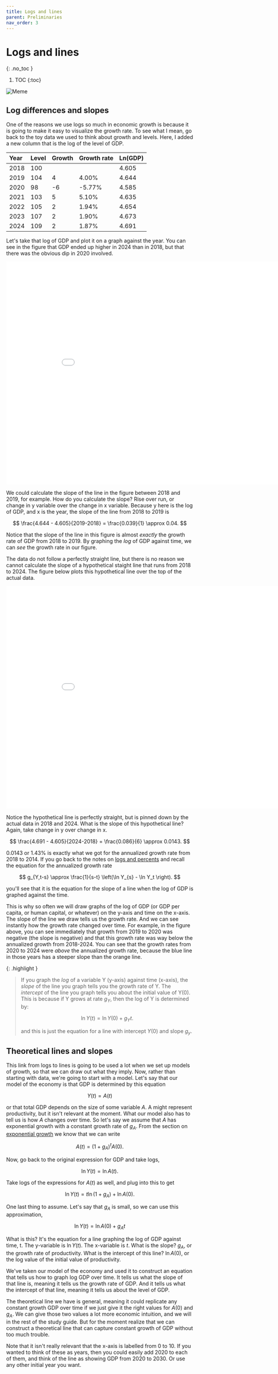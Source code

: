 ```yaml
---
title: Logs and lines
parent: Preliminaries
nav_order: 3
---
```


# Logs and lines
{: .no_toc }

1. TOC 
{:toc}

![Meme](meme_graph.png)

## Log differences and slopes
One of the reasons we use logs so much in economic growth is because it is going to make it easy to visualize the growth rate. To see what I mean, go back to the toy data we used to think about growth and levels. Here, I added a new column that is the log of the level of GDP.

| Year | Level | Growth | Growth rate | Ln(GDP) |
|:-----|:------------------|:------|:----|:----|
| 2018 | 100 |    |       | 4.605 |
| 2019 | 104 | 4  | 4.00% | 4.644 |
| 2020 |  98 | -6 | -5.77% | 4.585 |
| 2021 | 103 | 5  | 5.10% | 4.635 |
| 2022 | 105 | 2  | 1.94% | 4.654 |
| 2023 | 107 | 2  | 1.90% | 4.673 |
| 2024 | 109 | 2  | 1.87% | 4.691 |

Let's take that log of GDP and plot it on a graph against the year. You can see in the figure that GDP ended up higher in 2024 than in 2018, but that there was the obvious dip in 2020 involved.

<iframe width="900" height="600" frameborder="0" scrolling="no" src="//plotly.com/~dvollrath/25.embed"></iframe>

We could calculate the slope of the line in the figure between 2018 and 2019, for example. How do you calculate the slope? Rise over run, or change in y variable over the change in x variable. Because y here is the log of GDP, and x is the year, the slope of the line from 2018 to 2019 is

$$
\frac{4.644 - 4.605}{2019-2018} = \frac{0.039}{1} \approx 0.04.
$$

Notice that the slope of the line in this figure is almost *exactly* the growth rate of GDP from 2018 to 2019. By graphing the *log* of GDP against time, we can *see* the growth rate in our figure. 

The data do not follow a perfectly straight line, but there is no reason we cannot calculate the slope of a hypothetical staight line that runs from 2018 to 2024. The figure below plots this hypothetical line over the top of the actual data.

<iframe width="900" height="600" frameborder="0" scrolling="no" src="//plotly.com/~dvollrath/27.embed"></iframe>

Notice the hypothetical line is perfectly straight, but is pinned down by the actual data in 2018 and 2024. What is the slope of this hypothetical line? Again, take change in y over change in x.

$$
\frac{4.691 - 4.605}{2024-2018} = \frac{0.086}{6} \approx 0.0143.
$$

0.0143 or 1.43% is exactly what we got for the annualized growth rate from 2018 to 2014. If you go back to the notes on [logs and percents](http://growthecon.com/StudyGuide/preliminaries/logs.html) and recall the equation for the annualized growth rate

$$
g_{Y,t-s} \approx \frac{1}{s-t} \left(\ln Y_{s} - \ln Y_t \right).
$$

you'll see that it is the equation for the slope of a line when the log of GDP is graphed against the time. 

This is why so often we will draw graphs of the log of GDP (or GDP per capita, or human capital, or whatever) on the y-axis and time on the x-axis. The slope of the line we draw tells us the growth rate. And we can see instantly how the growth rate changed over time. For example, in the figure above, you can see immediately that growth from 2019 to 2020 was negative (the slope is negative) and that this growth rate was way below the annualized growth from 2018-2024. You can see that the growth rates from 2020 to 2024 were *above* the annualized growth rate, because the blue line in those years has a steeper slope than the orange line. 

{: .highlight } 
>If you graph the *log* of a variable Y (y-axis) against time (x-axis), the *slope* of the line you graph tells you the growth rate of Y. The *intercept* of the line you graph tells you about the initial value of Y(0). This is because if Y grows at rate $g_Y$, then the log of Y is determined by:
>
>$$
>\ln Y(t) = \ln Y(0) + g_Y t.
>$$
>
>and this is just the equation for a line with intercept $Y(0)$ and slope $g_y$.

## Theoretical lines and slopes
This link from logs to lines is going to be used a lot when we set up models of growth, so that we can draw out what they imply. Now, rather than starting with data, we're going to start with a model. Let's say that our model of the economy is that GDP is determined by this equation

$$
Y(t) = A(t)
$$

or that total GDP depends on the size of some variable $A$. A might represent productivity, but it isn't relevant at the moment. What our model also has to tell us is how $A$ changes over time. So let's say we assume that $A$ has exponential growth with a constant growth rate of $g_A$. From the section on [exponential growth](http://growthecon.com/StudyGuide/preliminaries/logs.html) we know that we can write

$$
A(t) = (1+g_A)^t A(0).
$$

Now, go back to the original expression for GDP and take logs,

$$
\ln Y(t) = \ln A(t).
$$

Take logs of the expressions for $A(t)$ as well, and plug into this to get

$$
\ln Y(t) = t \ln (1+g_A) + \ln A(0).
$$

One last thing to assume. Let's say that $g_A$ is small, so we can use this approximation,

$$
\ln Y(t) = \ln A(0) + g_A t
$$

What is this? It's the equation for a line graphing the log of GDP against time, t. The y-variable is $\ln Y(t)$. The x-variable is $t$. What is the slope? $g_A$, or the growth rate of productivity. What is the intercept of this line? $\ln A(0)$, or the log value of the initial value of productivity.

We've taken our model of the economy and used it to construct an equation that tells us how to graph log GDP over time. It tells us what the slope of that line is, meaning it tells us the growth rate of GDP. And it tells us what the intercept of that line, meaning it tells us about the level of GDP.

The theoretical line we have is general, meaning it could replicate any constant growth GDP over time if we just give it the right values for $A(0)$ and $g_A$. We can give those two values a lot more economic intuition, and we will in the rest of the study guide. But for the moment realize that we can construct a theoretical line that can capture constant growth of GDP without too much trouble.

Note that it isn't really relevant that the x-axis is labelled from 0 to 10. If you wanted to think of these as years, then you could easily add 2020 to each of them, and think of the line as showing GDP from 2020 to 2030. Or use any other initial year you want. 

